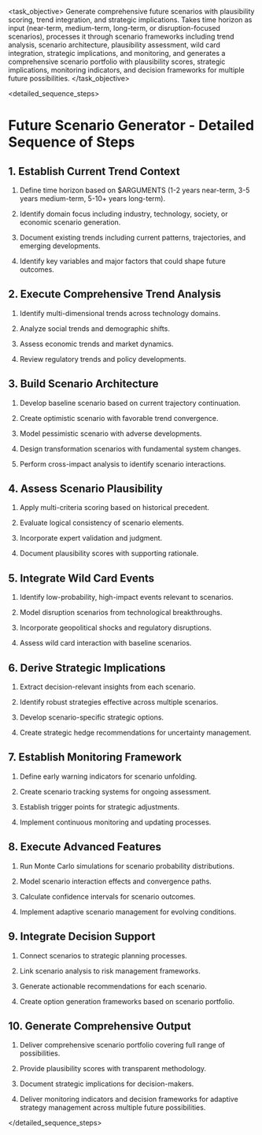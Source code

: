 <task name="Future Scenario Generator">

<task_objective>
Generate comprehensive future scenarios with plausibility scoring, trend integration, and strategic implications. Takes time horizon as input (near-term, medium-term, long-term, or disruption-focused scenarios), processes it through scenario frameworks including trend analysis, scenario architecture, plausibility assessment, wild card integration, strategic implications, and monitoring, and generates a comprehensive scenario portfolio with plausibility scores, strategic implications, monitoring indicators, and decision frameworks for multiple future possibilities.
</task_objective>

<detailed_sequence_steps>
# Future Scenario Generator - Detailed Sequence of Steps

## 1. Establish Current Trend Context

1. Define time horizon based on $ARGUMENTS (1-2 years near-term, 3-5 years medium-term, 5-10+ years long-term).

2. Identify domain focus including industry, technology, society, or economic scenario generation.

3. Document existing trends including current patterns, trajectories, and emerging developments.

4. Identify key variables and major factors that could shape future outcomes.

## 2. Execute Comprehensive Trend Analysis

1. Identify multi-dimensional trends across technology domains.

2. Analyze social trends and demographic shifts.

3. Assess economic trends and market dynamics.

4. Review regulatory trends and policy developments.

## 3. Build Scenario Architecture

1. Develop baseline scenario based on current trajectory continuation.

2. Create optimistic scenario with favorable trend convergence.

3. Model pessimistic scenario with adverse developments.

4. Design transformation scenarios with fundamental system changes.

5. Perform cross-impact analysis to identify scenario interactions.

## 4. Assess Scenario Plausibility

1. Apply multi-criteria scoring based on historical precedent.

2. Evaluate logical consistency of scenario elements.

3. Incorporate expert validation and judgment.

4. Document plausibility scores with supporting rationale.

## 5. Integrate Wild Card Events

1. Identify low-probability, high-impact events relevant to scenarios.

2. Model disruption scenarios from technological breakthroughs.

3. Incorporate geopolitical shocks and regulatory disruptions.

4. Assess wild card interaction with baseline scenarios.

## 6. Derive Strategic Implications

1. Extract decision-relevant insights from each scenario.

2. Identify robust strategies effective across multiple scenarios.

3. Develop scenario-specific strategic options.

4. Create strategic hedge recommendations for uncertainty management.

## 7. Establish Monitoring Framework

1. Define early warning indicators for scenario unfolding.

2. Create scenario tracking systems for ongoing assessment.

3. Establish trigger points for strategic adjustments.

4. Implement continuous monitoring and updating processes.

## 8. Execute Advanced Features

1. Run Monte Carlo simulations for scenario probability distributions.

2. Model scenario interaction effects and convergence paths.

3. Calculate confidence intervals for scenario outcomes.

4. Implement adaptive scenario management for evolving conditions.

## 9. Integrate Decision Support

1. Connect scenarios to strategic planning processes.

2. Link scenario analysis to risk management frameworks.

3. Generate actionable recommendations for each scenario.

4. Create option generation frameworks based on scenario portfolio.

## 10. Generate Comprehensive Output

1. Deliver comprehensive scenario portfolio covering full range of possibilities.

2. Provide plausibility scores with transparent methodology.

3. Document strategic implications for decision-makers.

4. Deliver monitoring indicators and decision frameworks for adaptive strategy management across multiple future possibilities.

</detailed_sequence_steps>

</task>
